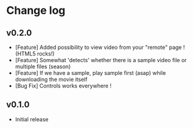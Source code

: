# Change log
## v0.2.0
- [Feature] Added possibility to view video from your "remote" page ! (HTML5 rocks!)
- [Feature] Somewhat 'detects' whether there is a sample video file or multiple files (season)
- [Feature] If we have a sample, play sample first (asap) while downloading the movie itself
- [Bug Fix] Controls works everywhere !

## v0.1.0
- Initial release
